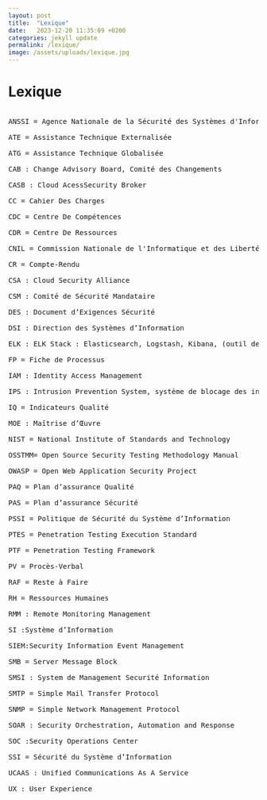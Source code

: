 ```yaml
---
layout: post
title:  "Lexique"
date:   2023-12-20 11:35:09 +0200
categories: jekyll update
permalink: /lexique/
image: /assets/uploads/lexique.jpg
---
```


# Lexique
<pre>

ANSSI = Agence Nationale de la Sécurité des Systèmes d'Information

ATE = Assistance Technique Externalisée

ATG = Assistance Technique Globalisée

CAB : Change Advisory Board, Comité des Changements

CASB : Cloud AcessSecurity Broker

CC = Cahier Des Charges

CDC = Centre De Compétences

CDR = Centre De Ressources

CNIL = Commission Nationale de l'Informatique et des Libertés

CR = Compte-Rendu

CSA : Cloud Security Alliance

CSM : Comité de Sécurité Mandataire

DES : Document d’Exigences Sécurité

DSI : Direction des Systèmes d’Information

ELK : ELK Stack : Elasticsearch, Logstash, Kibana, (outil de centralisation des journaux)

FP = Fiche de Processus

IAM : Identity Access Management

IPS : Intrusion Prevention System, système de blocage des intrusions

IQ = Indicateurs Qualité

MOE : Maîtrise d’Œuvre

NIST = National Institute of Standards and Technology

OSSTMM= Open Source Security Testing Methodology Manual

OWASP = Open Web Application Security Project

PAQ = Plan d’assurance Qualité

PAS = Plan d’assurance Sécurité

PSSI = Politique de Sécurité du Système d’Information

PTES = Penetration Testing Execution Standard

PTF = Penetration Testing Framework

PV = Procès-Verbal

RAF = Reste à Faire

RH = Ressources Humaines

RMM : Remote Monitoring Management

SI :Système d’Information

SIEM:Security Information Event Management

SMB = Server Message Block

SMSI : System de Management Securité Information

SMTP = Simple Mail Transfer Protocol

SNMP = Simple Network Management Protocol

SOAR : Security Orchestration, Automation and Response

SOC :Security Operations Center

SSI = Sécurité du Système d’Information

UCAAS : Unified Communications As A Service

UX : User Experience

</pre>